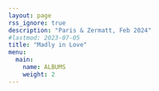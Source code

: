 ```yaml
---
layout: page
rss_ignore: true
description: "Paris & Zermatt, Feb 2024"
#lastmod: 2023-07-05
title: "Madly in Love"
menu:
  main:
    name: ALBUMS
    weight: 2
---
```

